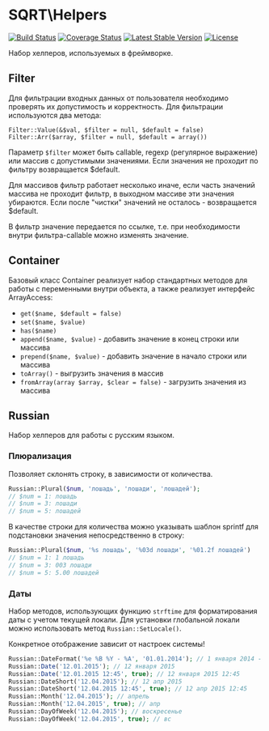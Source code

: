 # SQRT\Helpers

[![Build Status](https://travis-ci.org/sqrt-pro/Helpers.svg?branch=master)](https://travis-ci.org/sqrt-pro/Helpers)
[![Coverage Status](https://coveralls.io/repos/sqrt-pro/Helpers/badge.svg?branch=master)](https://coveralls.io/r/sqrt-pro/Helpers?branch=master)
[![Latest Stable Version](https://poser.pugx.org/sqrt-pro/helpers/version.svg)](https://packagist.org/packages/sqrt-pro/helpers)
[![License](https://poser.pugx.org/sqrt-pro/helpers/license.svg)](https://packagist.org/packages/sqrt-pro/helpers)

Набор хелперов, используемых в фреймворке.

## Filter

Для фильтрации входных данных от пользователя необходимо проверять их допустимость и корректность.
Для фильтрации используются два метода:

    Filter::Value(&$val, $filter = null, $default = false)
    Filter::Arr($array, $filter = null, $default = array())

Параметр `$filter` может быть callable, regexp (регулярное выражение) или массив с допустимыми значениями.
Если значения не проходит по фильтру возвращается $default.

Для массивов фильтр работает несколько иначе, если часть значений массива не проходит фильтр, в выходном массиве эти 
значения убираются. Если после "чистки" значений не осталось - возвращается $default.

В фильтр значение передается по ссылке, т.е. при необходимости внутри фильтра-callable можно изменять значение.

## Container

Базовый класс Container реализует набор стандартных методов для работы с переменными внутри объекта, а также 
реализует интерфейс ArrayAccess:

* `get($name, $default = false)`
* `set($name, $value)`
* `has($name)`
* `append($name, $value)` - добавить значение в конец строки или массива 
* `prepend($name, $value)` - добавить значение в начало строки или массива
* `toArray()` - выгрузить значения в массив
* `fromArray(array $array, $clear = false)` - загрузить значения из массива
 
## Russian

Набор хелперов для работы с русским языком.

### Плюрализация

Позволяет склонять строку, в зависимости от количества. 

~~~ php
Russian::Plural($num, 'лошадь', 'лошади', 'лошадей');
// $num = 1: лошадь
// $num = 3: лошади
// $num = 5: лошадей
~~~

В качестве строки для количества можно указывать шаблон sprintf для подстановки значения непосредственно в строку:

~~~ php
Russian::Plural($num, '%s лошадь', '%03d лошади', '%01.2f лошадей')
// $num = 1: 1 лошадь
// $num = 3: 003 лошади
// $num = 5: 5.00 лошадей
~~~

### Даты 

Набор методов, использующих функцию `strftime` для форматирования даты с учетом текущей локали.
Для установки глобальной локали можно использовать метод `Russian::SetLocale()`.

Конкретное отображение зависит от настроек системы!

~~~ php
Russian::DateFormat('%e %B %Y - %A', '01.01.2014'); // 1 января 2014 - среда
Russian::Date('12.01.2015'); // 12 января 2015
Russian::Date('12.01.2015 12:45', true); // 12 января 2015 12:45
Russian::DateShort('12.04.2015'); // 12 апр 2015
Russian::DateShort('12.04.2015 12:45', true); // 12 апр 2015 12:45
Russian::Month('12.04.2015'); // апрель
Russian::Month('12.04.2015', true); // апр
Russian::DayOfWeek('12.04.2015'); // воскресенье
Russian::DayOfWeek('12.04.2015', true); // вс
~~~